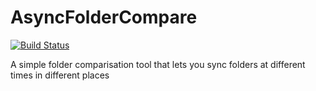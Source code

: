 # AsyncFolderCompare

[![Build Status](https://travis-ci.org/patgrosse/AsyncFolderCompare.svg?branch=master)](https://travis-ci.org/patgrosse/AsyncFolderCompare)

A simple folder comparisation tool that lets you sync folders at different times in different places
